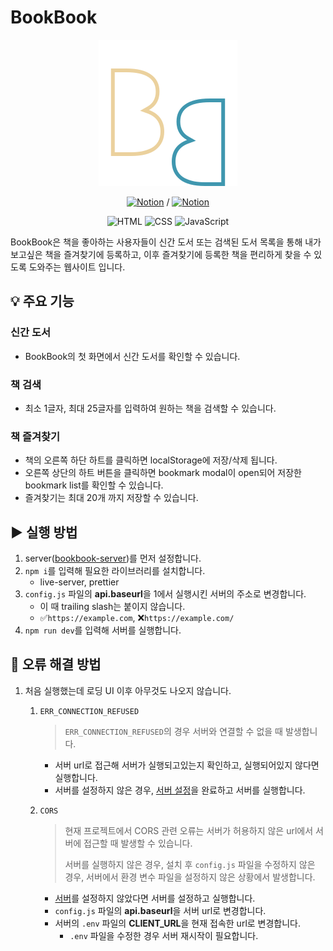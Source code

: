 # BookBook

<div align="center">

![로고](./src/assets/images/logo.svg)

[![Notion](https://img.shields.io/badge/Demo-ffffff?style=flat-square&color=21201f)](https://bookbook-rho.vercel.app/) / [![Notion](https://img.shields.io/badge/프로젝트-ffffff?style=flat-square&logo=Notion&logoColor=000000&labelColor=ffffff&color=ffffff)](https://radical-devourer-8fb.notion.site/BookBook-bc214ebccb674803a5eb7f69ff3b7120)

![HTML](https://img.shields.io/badge/HTML5-ffffff?style=flat-square&logo=HTML5&logoColor=ffffff&labelColor=E34C26&color=E34C26)
![CSS](https://img.shields.io/badge/CSS3-ffffff?style=flat-square&logo=CSS3&logoColor=ffffff&labelColor=2965f1&color=2965f1)
![JavaScript](https://img.shields.io/badge/JavaScript-ffffff?style=flat-square&logo=JavaScript&logoColor=323330&labelColor=f0db4f&color=f0db4f)

</div>

BookBook은 책을 좋아하는 사용자들이 신간 도서 또는 검색된 도서 목록을 통해 내가 보고싶은 책을 즐겨찾기에 등록하고, 이후 즐겨찾기에 등록한 책을 편리하게 찾을 수 있도록 도와주는 웹사이트 입니다.

## 💡 주요 기능

### 신간 도서

- BookBook의 첫 화면에서 신간 도서를 확인할 수 있습니다.

### 책 검색

- 최소 1글자, 최대 25글자를 입력하여 원하는 책을 검색할 수 있습니다.

### 책 즐겨찾기

- 책의 오른쪽 하단 하트를 클릭하면 localStorage에 저장/삭제 됩니다.
- 오른쪽 상단의 하트 버튼을 클릭하면 bookmark modal이 open되어 저장한 bookmark list를 확인할 수 있습니다.
- 즐겨찾기는 최대 20개 까지 저장할 수 있습니다.

## ▶️ 실행 방법

1. server([bookbook-server](https://github.com/ppyom/bookbook-server))를 먼저 설정합니다.
2. `npm i`를 입력해 필요한 라이브러리를 설치합니다.
   - live-server, prettier
3. `config.js` 파일의 **api.baseurl**을 1에서 실행시킨 서버의 주소로 변경합니다.
   - 이 때 trailing slash는 붙이지 않습니다.
   - ✅`https://example.com`, ❌`https://example.com/`
4. `npm run dev`를 입력해 서버를 실행합니다.

## 🧾 오류 해결 방법

1. 처음 실행했는데 로딩 UI 이후 아무것도 나오지 않습니다.

   1. `ERR_CONNECTION_REFUSED`

      > `ERR_CONNECTION_REFUSED`의 경우 서버와 연결할 수 없을 때 발생합니다.

      - 서버 url로 접근해 서버가 실행되고있는지 확인하고, 실행되어있지 않다면 실행합니다.
      - 서버를 설정하지 않은 경우, [서버 설정](https://github.com/ppyom/bookbook-server?tab=readme-ov-file#%EF%B8%8F-%EC%8B%A4%ED%96%89-%EB%B0%A9%EB%B2%95)을 완료하고 서버를 실행합니다.

   2. `CORS`

      > 현재 프로젝트에서 CORS 관련 오류는 서버가 허용하지 않은 url에서 서버에 접근할 때 발생할 수 있습니다.
      >
      > 서버를 실행하지 않은 경우, 설치 후 `config.js` 파일을 수정하지 않은 경우, 서버에서 환경 변수 파일을 설정하지 않은 상황에서 발생합니다.

      - [서버](https://github.com/ppyom/bookbook-server)를 설정하지 않았다면 서버를 설정하고 실행합니다.
      - `config.js` 파일의 **api.baseurl**을 서버 url로 변경합니다.
      - 서버의 `.env` 파일의 **CLIENT_URL**을 현재 접속한 url로 변경합니다.
        - `.env` 파일을 수정한 경우 서버 재시작이 필요합니다.
